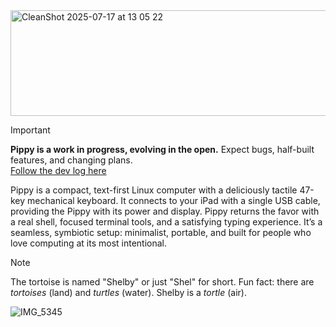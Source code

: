 <img width="556" height="169" alt="CleanShot 2025-07-17 at 13 05 22" src="https://github.com/user-attachments/assets/dc694c96-557f-4ca4-94a7-52cd9ba75ee6" />

> [!IMPORTANT] 
> **Pippy is a work in progress, evolving in the open.** Expect bugs, half-built features, and changing plans. \
> [Follow the dev log here](devlog/)

Pippy is a compact, text-first Linux computer with a deliciously tactile 47-key mechanical keyboard. It connects to your iPad with a single USB cable, providing the Pippy with its power and display. Pippy returns the favor with a real shell, focused terminal tools, and a satisfying typing experience. It’s a seamless, symbiotic setup: minimalist, portable, and built for people who love computing at its most intentional.

> [!NOTE]
> The tortoise is named "Shelby" or just "Shel" for short. Fun fact: there are _tortoises_ (land) and _turtles_ (water). Shelby is a _tortle_ (air).

![IMG_5345](https://github.com/user-attachments/assets/cc9c53af-c0c0-4e9b-b7e8-bcbc421aea37)

